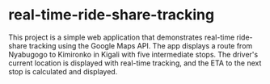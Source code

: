 # real-time-ride-share-tracking
This project is a simple web application that demonstrates real-time ride-share tracking using the Google Maps API. The app displays a route from Nyabugogo to Kimironko in Kigali with five intermediate stops. The driver's current location is displayed with real-time tracking, and the ETA to the next stop is calculated and displayed.
